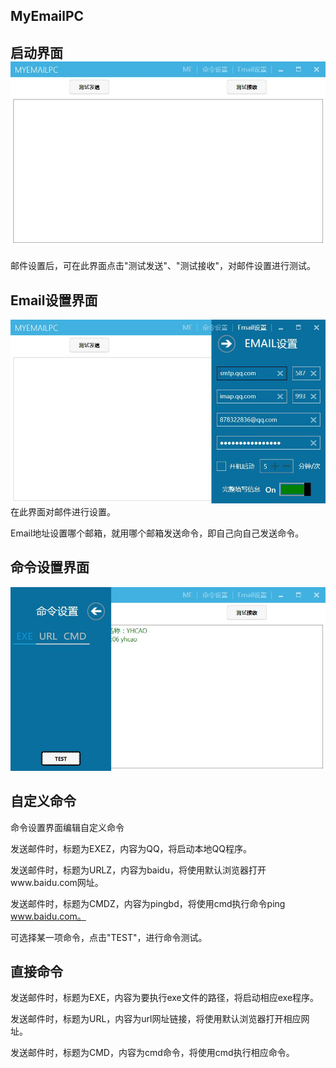 ## MyEmailPC

## 启动界面![](/assets/1.jpg)

邮件设置后，可在此界面点击"测试发送"、"测试接收"，对邮件设置进行测试。

## Email设置界面

![](/assets/2.jpg)在此界面对邮件进行设置。

Email地址设置哪个邮箱，就用哪个邮箱发送命令，即自己向自己发送命令。

## 命令设置界面

![](/assets/3.jpg)

## 自定义命令

命令设置界面编辑自定义命令

发送邮件时，标题为EXEZ，内容为QQ，将启动本地QQ程序。

发送邮件时，标题为URLZ，内容为baidu，将使用默认浏览器打开www.baidu.com网址。

发送邮件时，标题为CMDZ，内容为pingbd，将使用cmd执行命令ping www.baidu.com。

可选择某一项命令，点击"TEST"，进行命令测试。

## 直接命令

发送邮件时，标题为EXE，内容为要执行exe文件的路径，将启动相应exe程序。

发送邮件时，标题为URL，内容为url网址链接，将使用默认浏览器打开相应网址。

发送邮件时，标题为CMD，内容为cmd命令，将使用cmd执行相应命令。

